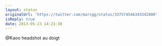 ```yaml
---
layout: status
originalUrl: 'https://twitter.com/marcgg/status/337574546343342080'
isReply: true
date: 2013-05-23 14:23:38
---
```


@Kaoo headshot au doigt
